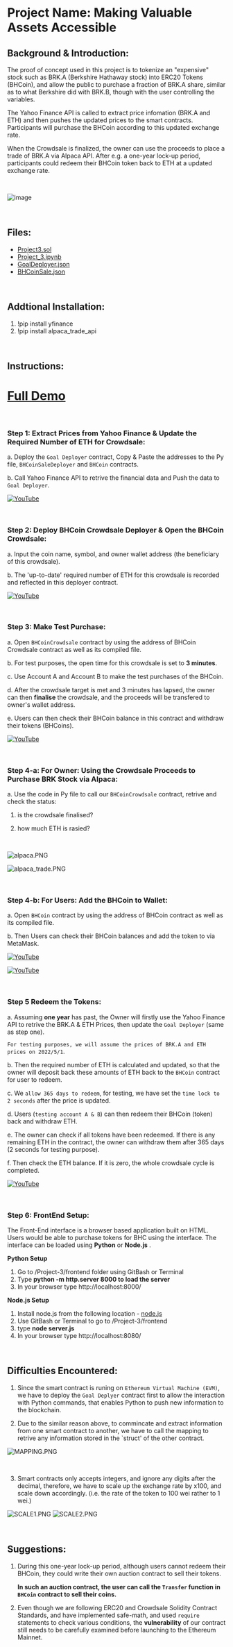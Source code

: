 # **Project Name:** Making Valuable Assets Accessible

## **Background & Introduction:**

The proof of concept used in this project is to tokenize an "expensive" stock such as BRK.A (Berkshire Hathaway stock) into ERC20 Tokens (BHCoin), and allow the public to purchase a fraction
of BRK.A share, similar as to what Berkshire did with BRK.B, though with the user controlling the variables.

The Yahoo Finance API is called to extract price infomation (BRK.A and ETH) and then pushes the updated prices to the smart contracts. 
Participants will purchase the BHCoin according to this updated exchange rate.

When the Crowdsale is finalized, the owner can use the proceeds to place a trade of BRK.A via Alpaca API. After e.g. a one-year lock-up period, participants could
redeem their BHCoin token back to ETH at a updated exchange rate.

<br>

![image](https://user-images.githubusercontent.com/73146288/116850003-2c365580-ac33-11eb-95f6-9d3d678daa7b.png)

<br>

## **Files:**

- [Project3.sol](Project3.sol)
- [Project_3.ipynb](Project_3.ipynb)
- [GoalDeployer.json](GoalDeployer.json)
- [BHCoinSale.json](BHCoinSale.json)

<br>

## **Addtional Installation:**

1. !pip install yfinance
2. !pip install alpaca_trade_api

<br>

## **Instructions:**

# **[Full Demo](https://www.youtube.com/watch?v=NoqC6PsxA_U&ab_channel=VincentG)**

<br>

### **Step 1: Extract Prices from Yahoo Finance & Update the Required Number of ETH for Crowdsale:**

a. Deploy the `Goal Deployer` contract, Copy & Paste the addresses to the Py file, `BHCoinSaleDeployer` and `BHCoin` contracts.

b. Call Yahoo Finance API to retrive the financial data and Push the data to `Goal Deployer`.

[![YouTube](Images/1.PNG)](https://youtu.be/NoqC6PsxA_U?t=3)

<br>

### **Step 2: Deploy BHCoin Crowdsale Deployer & Open the BHCoin Crowdsale:**

a. Input the coin name, symbol, and owner wallet address (the beneficiary of this crowdsale).

b. The 'up-to-date' required number of ETH for this crowdsale is recorded and reflected in this deployer contract.

[![YouTube](Images/2.PNG)](https://youtu.be/NoqC6PsxA_U?t=105)

<br>

### **Step 3: Make Test Purchase:**

a. Open `BHCoinCrowdsale` contract by using the address of BHCoin Crowdsale contract as well as its compiled file.

b. For test purposes, the open time for this crowdsale is set to **3 minutes**.

c. Use Account A and Account B to make the test purchases of the BHCoin.

d. After the crowdsale target is met and 3 minutes has lapsed, the owner can then **finalise** the crowdsale, and the proceeds will be transfered to owner's wallet address.

e. Users can then check their BHCoin balance in this contract and withdraw their tokens (BHCoins).

[![YouTube](Images/3.PNG)](https://youtu.be/NoqC6PsxA_U?t=199)

<br>

### **Step 4-a: For Owner: Using the Crowdsale Proceeds to Purchase BRK Stock via Alpaca:**

a. Use the code in Py file to call our `BHCoinCrowdsale` contract, retrive and check the status:

1) is the crowdsale finalised? 

2) how much ETH is rasied?

<br>

![alpaca.PNG](Images/alpaca.PNG)

![alpaca_trade.PNG](Images/alpaca_trade.PNG)

<br>

### **Step 4-b: For Users: Add the BHCoin to Wallet:**

a. Open `BHCoin` contract by using the address of BHCoin contract as well as its compiled file.

b. Then Users can check their BHCoin balances and add the token to via MetaMask.

[![YouTube](Images/4.PNG)](https://youtu.be/NoqC6PsxA_U?t=278)

[![YouTube](Images/5.PNG)](https://youtu.be/NoqC6PsxA_U?t=369)

<br>

### **Step 5 Redeem the Tokens:**

a. Assuming **one year** has past, the Owner will firstly use the Yahoo Finance API to retrive the BRK.A & ETH Prices, then update the `Goal Deployer` (same as step one).

`For testing purposes, we will assume the prices of BRK.A and ETH prices on 2022/5/1`.

b. Then the required number of ETH is calculated and updated, so that the owner will deposit back these amounts of ETH back to the `BHCoin` contract for user to redeem.

c. We `allow 365 days to redeem`, for testing, we have set the `time lock to 2 seconds` after the price is updated.

d. Users (`testing account A & B`) can then redeem their BHCoin (token) back and withdraw ETH.

e. The owner can check if all tokens have been redeemed. If there is any remaining ETH in the contract, the owner can withdraw them after 365 days (2 seconds for testing purpose).

f. Then check the ETH balance. If it is zero, the whole crowdsale cycle is completed.

[![YouTube](Images/6.PNG)](https://youtu.be/NoqC6PsxA_U?t=444)

<br>

### **Step 6: FrontEnd Setup:**

The Front-End interface is a browser based application built on HTML. Users would be able to purchase tokens for BHC using the interface.
The interface can be loaded using **Python** or **Node.js** .

**Python Setup**

1. Go to /Project-3/frontend folder using GitBash or Terminal
2. Type **python -m http.server 8000 to load the server**
3. In your browser type http://localhost:8000/

**Node.js Setup**

1. Install node.js from the following location - [node.js](https://nodejs.org/en/download/)
2. Use GitBash or Terminal to go to /Project-3/frontend
3. type **node server.js**
4. In your browser type http://localhost:8080/

<br>

## **Difficulties Encountered:**

1. Since the smart contract is runing on `Ethereum Virtual Machine (EVM)`, we have to deploy the `Goal Deplyer` contract first to allow the interaction with Python commands, that enables Python to push new information to the blockchain.

2. Due to the similar reason above, to commincate and extract information from one smart contract to another, we have to call the mapping to retrive any information stored in the `struct' of the other contract.

![MAPPING.PNG](Images/MAPPING.PNG)

<BR>

3. Smart contracts only accepts integers, and ignore any digits after the decimal, therefore, we have to scale up the exchange rate by x100, and scale down accordingly. (i.e. the rate of the token to 100 wei rather to 1 wei.)

![SCALE1.PNG](Images/SCALE1.PNG)
![SCALE2.PNG](Images/SCALE2.PNG)

<br>

## **Suggestions:**

1. During this one-year lock-up period, although users cannot redeem their BHCoin, they could write their own auction contract to sell their tokens.

   **In such an auction contract, the user can call the `Transfer` function in `BHCoin` contract to sell their coins.**

2. Even though we are following ERC20 and Crowdsale Solidity Contract Standards, and have implemented safe-math, and used `require` statements to check various conditions, the **vulnerability** of our contract still needs to be carefully examined before launching to the Ethereum Mainnet.


